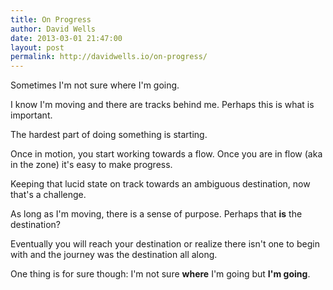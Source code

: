```yaml
---
title: On Progress
author: David Wells
date: 2013-03-01 21:47:00
layout: post
permalink: http://davidwells.io/on-progress/
---
```


Sometimes I'm not sure where I'm going.

I know I'm moving and there are tracks behind me. Perhaps this is what is important.

The hardest part of doing something is starting.

Once in motion, you start working towards a flow. Once you are in flow (aka in the zone) it's easy to make progress.

Keeping that lucid state on track towards an ambiguous destination, now that's a challenge.

As long as I'm moving, there is a sense of purpose. Perhaps that <strong>is</strong> the destination?

Eventually you will reach your destination or realize there isn't one to begin with and the journey was the destination all along.

One thing is for sure though: I'm not sure <strong>where</strong> I'm going but <strong>I'm going</strong>.
